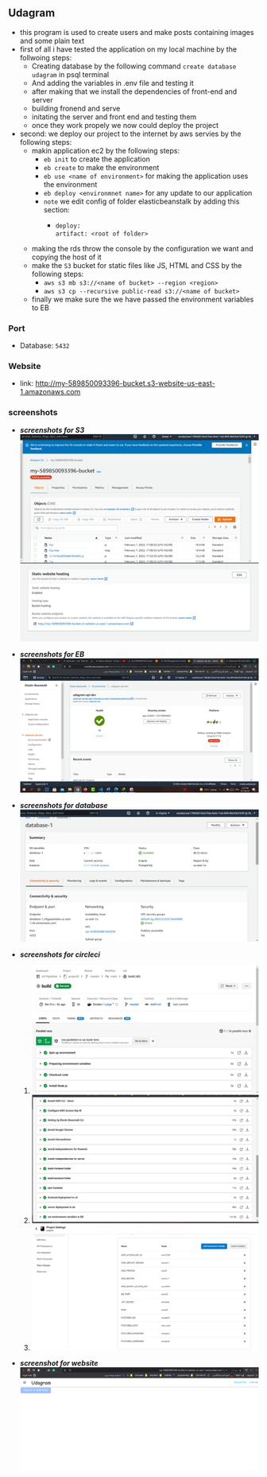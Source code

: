 ## Udagram
 - this program is used to create users and make posts containing images and some plain text
 - first of all i have tested the application on my local machine by the follwoing steps:
     - Creating database by the following command `create database udagram` in psql terminal
     - And adding the variables in .env file and testing it
     - after making that we install the dependencies of front-end and server
     - building fronend and serve
     - initating the server and front end and testing them
     - once they work propely we now could deploy the project
 - second: we deploy our project to the internet by aws servies by the following steps:
     - makin application ec2 by the following steps:
       - `eb init` to create the application 
       - `eb create` to make the environment
       - `eb use <name of environment>` for making the application uses the environment
       - `eb deploy <environmnet name>` for any update to our application
       - ```note``` we edit config of folder elasticbeanstalk by adding this section:
           - ```
             deploy:
             artifact: <root of folder>
             ```
     - making the rds throw the console by the configuration we want and copying the host of it
     - make the `S3` bucket for static files like JS, HTML and CSS by the following steps:
        - `aws s3 mb s3://<name of bucket> --region <region>`
        - `aws s3 cp --recursive public-read s3://<name of bucket>` 
     - finally we make sure the we have passed the environment variables to EB 

### Port
- Database: `5432`

### Website
- link: http://my-589850093396-bucket.s3-website-us-east-1.amazonaws.com


### screenshots
- ***screenshots for S3***
![S3_status](./screenshots/S3/S3_status.png)
![S3_URL](./screenshots/S3/S3.png)

- ***screenshots for EB***
![EBS_Status](./screenshots/EB_status.png)

- ***__screenshots for database__***
![DB](./screenshots/Database_status.png)

- ***screenshots for circleci***
    1. ![Circleci1](./screenshots/CircleCi/circleCi1.png)
    2. ![Circleci2](./screenshots/CircleCi/circleCi2.png)
    3. ![Circleci_Variable](./screenshots/CircleCi/variable_env_for_circleci.png)

- ***screenshot for website***
![udagram_website](./screenshots/website.png)